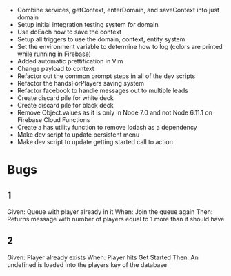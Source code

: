  - Combine services, getContext, enterDomain, and saveContext into just domain
 - Setup initial integration testing system for domain
 - Use doEach now to save the context
 - Setup all triggers to use the domain, context, entity system
 - Set the environment variable to determine how to log (colors are printed
   while running in Firebase)
 - Added automatic prettification in Vim
 - Change payload to context
 - Refactor out the common prompt steps in all of the dev scripts
 - Refactor the handsForPlayers saving system
 - Refactor facebook to handle messages out to multiple leads
 - Create discard pile for white deck
 - Create discard pile for black deck
 - Remove Object.values as it is only in Node 7.0 and not Node 6.11.1 on
   Firebase Cloud Functions
 - Create a has utility function to remove lodash as a dependency
 - Make dev script to update persistent menu
 - Make dev script to update getting started call to action

# Bugs

## 1
Given: Queue with player already in it
When: Join the queue again
Then: Returns message with number of players equal to 1 more than it should have

## 2
Given: Player already exists
When: Player hits Get Started
Then: An undefined is loaded into the players key of the database
